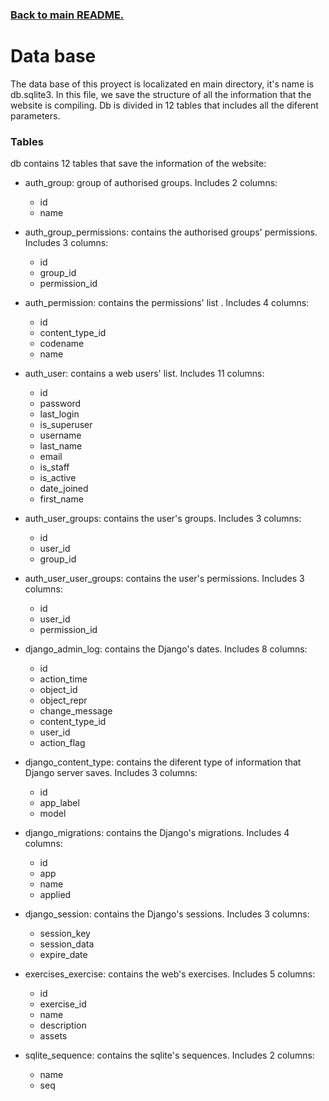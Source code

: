 
### [Back to main README.][]

[Back to main README.]: ../README.md


# Data base

The data base of this proyect is localizated en main directory, it's name is db.sqlite3. In this file, we save the structure of all the information that the website is compiling. Db is divided in  12 tables that includes all the diferent parameters.

### Tables

db contains 12 tables that save the information of the website:

  - auth_group: group of authorised groups. Includes 2 columns:
    - id
    - name

  - auth_group_permissions: contains the authorised groups' permissions. Includes 3 columns:
    - id
    - group_id
    - permission_id

  - auth_permission: contains the permissions' list . Includes 4 columns:
    - id
    - content_type_id
    - codename
    - name

  - auth_user: contains a web users' list. Includes 11 columns:
    - id
    - password
    - last_login
    - is_superuser
    - username
    - last_name
    - email
    - is_staff
    - is_active
    - date_joined
    - first_name

  - auth_user_groups: contains the user's groups. Includes 3 columns:
    - id
    - user_id
    - group_id

  - auth_user_user_groups: contains the user's permissions. Includes 3 columns:
    - id
    - user_id
    - permission_id

  - django_admin_log: contains the Django's dates. Includes 8 columns:
    - id
    - action_time
    - object_id
    - object_repr
    - change_message
    - content_type_id
    - user_id
    - action_flag

  - django_content_type: contains the diferent type of information that Django server saves. Includes 3 columns:
    - id
    - app_label
    - model

  - django_migrations: contains the Django's migrations. Includes 4 columns:
    - id
    - app
    - name
    - applied

  - django_session: contains the Django's sessions. Includes 3 columns:
    - session_key
    - session_data
    - expire_date

  - exercises_exercise: contains the web's exercises. Includes 5 columns:
    - id
    - exercise_id
    - name
    - description
    - assets

  - sqlite_sequence: contains the sqlite's sequences. Includes 2 columns:
    - name
    - seq

